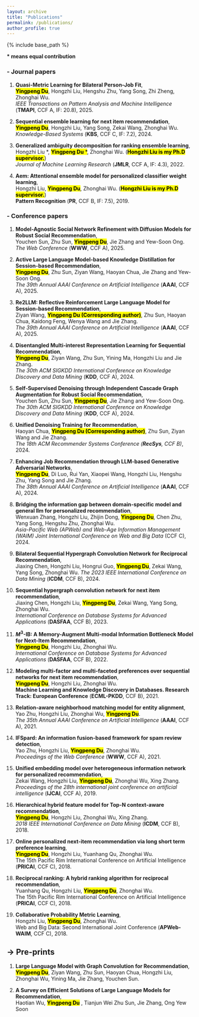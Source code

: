 ```yaml
---
layout: archive
title: "Publications"
permalink: /publications/
author_profile: true
---
```


{% include base_path %}

**$\ast$ means equal contribution**


### - Journal papers

1. **Quasi-Metric Learning for Bilateral Person-Job Fit**,  
**<mark>Yingpeng Du</mark>**, Hongzhi Liu, Hengshu Zhu, Yang Song, Zhi Zheng, Zhonghai Wu.   
*IEEE Transactions on Pattern Analysis and Machine Intelligence* (**TMAPI**, CCF A, IF: 20.8), 2025.

2. **Sequential ensemble learning for next item recommendation**,   
**<mark>Yingpeng Du</mark>**, Hongzhi Liu, Yang Song, Zekai Wang, Zhonghai Wu.
*Knowledge-Based Systems* (**KBS**, CCF C, IF: 7.2), 2024.

3. **Generalized ambiguity decomposition for ranking ensemble learning**,   
Hongzhi Liu $\ast$, <mark>**Yingpeng Du** $\ast$</mark>, Zhonghai Wu. (<mark>**Hongzhi Liu is my Ph.D supervisor.**</mark>)   
*Journal of Machine Learning Research* (**JMLR**, CCF A, IF: 4.3), 2022.

4. **Aem: Attentional ensemble model for personalized classifier weight learning**,   
Hongzhi Liu, **<mark>Yingpeng Du</mark>**, Zhonghai Wu. (<mark>**Hongzhi Liu is my Ph.D supervisor.**</mark>)   
**Pattern Recognition** (**PR**, CCF B, IF: 7.5), 2019.


### - Conference papers


1. **Model-Agnostic Social Network Refinement with Diffusion Models for Robust Social Recommendation**,   
Youchen Sun, Zhu Sun, **<mark>Yingpeng Du</mark>**, Jie Zhang and Yew-Soon Ong.   
*The Web Conference* (**WWW**, CCF A), 2025.

2. **Active Large Language Model-based Knowledge Distillation for Session-based Recommendation**,   
**<mark>Yingpeng Du</mark>**, Zhu Sun, Ziyan Wang, Haoyan Chua, Jie Zhang and Yew-Soon Ong.   
*The 39th Annual AAAI Conference on Artificial Intelligence* (**AAAI**, CCF A), 2025.

3. **Re2LLM: Reflective Reinforcement Large Language Model for Session-based Recommendation**,   
Ziyan Wang, **<mark> Yingpeng Du (Corresponding author)</mark>**, Zhu Sun, Haoyan Chua, Kaidong Feng, Wenya Wang and Jie Zhang.   
*The 39th Annual AAAI Conference on Artificial Intelligence* (**AAAI**, CCF A), 2025.

4. **Disentangled Multi-interest Representation Learning for Sequential Recommendation**,   
**<mark>Yingpeng Du</mark>**, Ziyan Wang, Zhu Sun, Yining Ma, Hongzhi Liu and Jie Zhang.   
*The 30th ACM SIGKDD International Conference on Knowledge Discovery and Data Mining* (**KDD**, CCF A), 2024.

5. **Self-Supervised Denoising through Independent Cascade Graph Augmentation for Robust Social Recommendation**,   
Youchen Sun, Zhu Sun, **<mark>Yingpeng Du</mark>**, Jie Zhang and Yew-Soon Ong.   
*The 30th ACM SIGKDD International Conference on Knowledge Discovery and Data Mining* (**KDD**, CCF A), 2024.

6. **Unified Denoising Training for Recommendation**,   
Haoyan Chua, **<mark> Yingpeng Du (Corresponding author)</mark>**, Zhu Sun, Ziyan Wang and Jie Zhang.   
*The 18th ACM Recommender Systems Conference (**RecSys**, CCF B)*, 2024.

7. **Enhancing Job Recommendation through LLM-based Generative Adversarial Networks**,   
**<mark>Yingpeng Du</mark>**, Di Luo, Rui Yan, Xiaopei Wang, Hongzhi Liu, Hengshu Zhu, Yang Song and Jie Zhang.   
*The 38th Annual AAAI Conference on Artificial Intelligence* (**AAAI**, CCF A), 2024.

8. **Bridging the information gap between domain-specific model and general llm for personalized recommendation**,   
Wenxuan Zhang, Hongzhi Liu, Zhijin Dong, **<mark>Yingpeng Du</mark>**, Chen Zhu, Yang Song, Hengshu Zhu, Zhonghai Wu.   
*Asia-Pacific Web (APWeb) and Web-Age Information Management (WAIM) Joint International Conference on Web and Big Data* (CCF C), 2024.

9. **Bilateral Sequential Hypergraph Convolution Network for Reciprocal Recommendation**,   
Jiaxing Chen, Hongzhi Liu, Hongrui Guo, **<mark>Yingpeng Du</mark>**, Zekai Wang, Yang Song, Zhonghai Wu.
*The 2023 IEEE International Conference on Data Mining* (**ICDM**, CCF B), 2024.

10. **Sequential hypergraph convolution network for next item recommendation**,   
Jiaxing Chen, Hongzhi Liu, **<mark>Yingpeng Du</mark>**, Zekai Wang, Yang Song, Zhonghai Wu.   
*International Conference on Database Systems for Advanced Applications* (**DASFAA**, CCF B), 2023.

11. **$M^3$-IB: A Memory-Augment Multi-modal Information Bottleneck Model for Next-Item Recommendation**,   
**<mark>Yingpeng Du</mark>**, Hongzhi Liu, Zhonghai Wu.   
*International Conference on Database Systems for Advanced Applications* (**DASFAA**, CCF B), 2022.

12. **Modeling multi-factor and multi-faceted preferences over sequential networks for next item recommendation**,   
**<mark>Yingpeng Du</mark>**, Hongzhi Liu, Zhonghai Wu.   
**Machine Learning and Knowledge Discovery in Databases. Research Track: European Conference** (**ECML-PKDD**, CCF B), 2021.

13. **Relation-aware neighborhood matching model for entity alignment**,   
Yao Zhu, Hongzhi Liu, Zhonghai Wu, **<mark>Yingpeng Du</mark>**.   
*The 35th Annual AAAI Conference on Artificial Intelligence* (**AAAI**, CCF A), 2021.

14. **IFSpard: An information fusion-based framework for spam review detection**,   
Yao Zhu, Hongzhi Liu, **<mark>Yingpeng Du</mark>**, Zhonghai Wu.   
*Proceedings of the Web Conference* (**WWW**, CCF A), 2021.

15. **Unified embedding model over heterogeneous information network for personalized recommendation**,   
Zekai Wang, Hongzhi Liu, **<mark>Yingpeng Du</mark>**, Zhonghai Wu, Xing Zhang.   
*Proceedings of the 28th international joint conference on artificial intelligence* (**IJCAI**, CCF A), 2019.

16. **Hierarchical hybrid feature model for Top-N context-aware recommendation**,   
**<mark>Yingpeng Du</mark>**, Hongzhi Liu, Zhonghai Wu, Xing Zhang.   
*2018 IEEE International Conference on Data Mining* (**ICDM**, CCF B), 2018.

17. **Online personalized next-item recommendation via long short term preference learning**,   
**<mark>Yingpeng Du</mark>**, Hongzhi Liu, Yuanhang Qu, Zhonghai Wu.   
The 15th Pacific Rim International Conference on Artificial Intelligence (**PRICAI**, CCF C), 2018.

18. **Reciprocal ranking: A hybrid ranking algorithm for reciprocal recommendation**,   
Yuanhang Qu, Hongzhi Liu, **<mark>Yingpeng Du</mark>**, Zhonghai Wu.   
The 15th Pacific Rim International Conference on Artificial Intelligence (**PRICAI**, CCF C), 2018.

19. **Collaborative Probability Metric Learning**,   
Hongzhi Liu, **<mark>Yingpeng Du</mark>**, Zhonghai Wu.   
Web and Big Data: Second International Joint Conference (**APWeb-WAIM**, CCF C), 2018.


-> Pre-prints
-----
1. **Large Language Model with Graph Convolution for Recommendation**,   
**<mark>Yingpeng Du</mark>**, Ziyan Wang, Zhu Sun, Haoyan Chua, Hongzhi Liu, Zhonghai Wu, Yining Ma, Jie Zhang, Youchen Sun.

2. **A Survey on Efficient Solutions of Large Language Models for Recommendation**,   
Haotian Wu, **<mark>Yingpeng Du</mark>** , Tianjun Wei Zhu Sun, Jie Zhang, Ong Yew Soon

